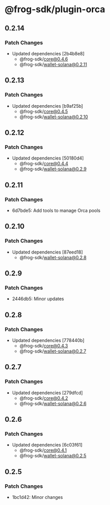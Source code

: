 # @frog-sdk/plugin-orca

## 0.2.14

### Patch Changes

- Updated dependencies [2b4b8e8]
  - @frog-sdk/core@0.4.6
  - @frog-sdk/wallet-solana@0.2.11

## 0.2.13

### Patch Changes

- Updated dependencies [b9af25b]
  - @frog-sdk/core@0.4.5
  - @frog-sdk/wallet-solana@0.2.10

## 0.2.12

### Patch Changes

- Updated dependencies [50180d4]
  - @frog-sdk/core@0.4.4
  - @frog-sdk/wallet-solana@0.2.9

## 0.2.11

### Patch Changes

- 6d7bde5: Add tools to manage Orca pools

## 0.2.10

### Patch Changes

- Updated dependencies [87eed18]
  - @frog-sdk/wallet-solana@0.2.8

## 0.2.9

### Patch Changes

- 2446db5: Minor updates

## 0.2.8

### Patch Changes

- Updated dependencies [778440b]
  - @frog-sdk/core@0.4.3
  - @frog-sdk/wallet-solana@0.2.7

## 0.2.7

### Patch Changes

- Updated dependencies [279dfcd]
  - @frog-sdk/core@0.4.2
  - @frog-sdk/wallet-solana@0.2.6

## 0.2.6

### Patch Changes

- Updated dependencies [6c03f61]
  - @frog-sdk/core@0.4.1
  - @frog-sdk/wallet-solana@0.2.5

## 0.2.5

### Patch Changes

- 1bc1d42: Minor changes
